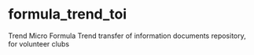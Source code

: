# formula_trend_toi
Trend Micro Formula Trend transfer of information documents repository, for volunteer clubs
